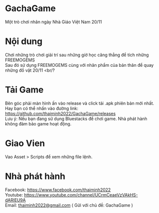 # GachaGame
Một trò chơi nhân ngày Nhà Giáo Việt Nam 20/11

# Nội dung
Chơi những trò chơi giải trí sau những giờ học căng thẳng để tích những FREEMOGEMS <br/>
Sau đó sử dụng FREEMOGEMS cùng với nhân phẩm của bản thân để quay những đồ vật 20/11 <br/?

# Tải Game
Bên góc phải màn hình ấn vào release và click tải .apk phiên bản mới nhất. <br/>
Hay bạn có thể nhấn vào đường link: https://github.com/thaiminh2022/GachaGame/releases <br/>
Lưu ý: Nếu bạn đang sử dụng Bluestacks để chơi game. Nhà phát hành không đảm bảo game hoạt động. <br/>

# Giao Vien
Vao Asset > Scripts để xem những file lệnh.

# Nhà phát hành
Facebook: https://www.facebook.com/thaiminh2022 <br/>
Youtube: https://www.youtube.com/channel/UCrmCeaeVzVAkHS-dARlEU9A <br/>
Email: thaiminh2022@gmail.com ( Gửi với chủ đề: GachaGame )

